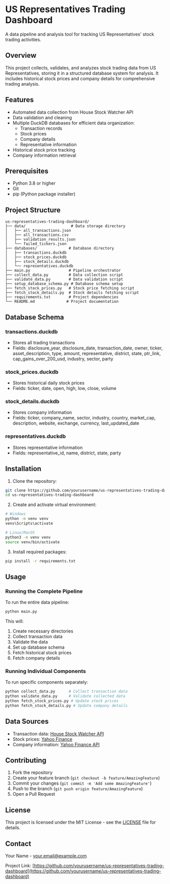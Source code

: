# US Representatives Trading Dashboard

A data pipeline and analysis tool for tracking US Representatives' stock trading activities.

## Overview

This project collects, validates, and analyzes stock trading data from US Representatives, storing it in a structured database system for analysis. It includes historical stock prices and company details for comprehensive trading analysis.

## Features

- Automated data collection from House Stock Watcher API
- Data validation and cleaning
- Multiple DuckDB databases for efficient data organization:
  - Transaction records
  - Stock prices
  - Company details
  - Representative information
- Historical stock price tracking
- Company information retrieval

## Prerequisites

- Python 3.8 or higher
- Git
- pip (Python package installer)

## Project Structure

```
us-representatives-trading-dashboard/
├── data/                    # Data storage directory
│   ├── all_transactions.json
│   ├── all_transactions.csv
│   ├── validation_results.json
│   └── failed_tickers.json
├── databases/              # Database directory
│   ├── transactions.duckdb
│   ├── stock_prices.duckdb
│   ├── stock_details.duckdb
│   └── representatives.duckdb
├── main.py                 # Pipeline orchestrator
├── collect_data.py         # Data collection script
├── validate_data.py        # Data validation script
├── setup_database_schema.py # Database schema setup
├── fetch_stock_prices.py   # Stock price fetching script
├── fetch_stock_details.py  # Stock details fetching script
├── requirements.txt        # Project dependencies
└── README.md              # Project documentation
```

## Database Schema

### transactions.duckdb

- Stores all trading transactions
- Fields: disclosure_year, disclosure_date, transaction_date, owner, ticker, asset_description, type, amount, representative, district, state, ptr_link, cap_gains_over_200_usd, industry, sector, party

### stock_prices.duckdb

- Stores historical daily stock prices
- Fields: ticker, date, open, high, low, close, volume

### stock_details.duckdb

- Stores company information
- Fields: ticker, company_name, sector, industry, country, market_cap, description, website, exchange, currency, last_updated_date

### representatives.duckdb

- Stores representative information
- Fields: representative_id, name, district, state, party

## Installation

1. Clone the repository:

```bash
git clone https://github.com/yourusername/us-representatives-trading-dashboard.git
cd us-representatives-trading-dashboard
```

2. Create and activate virtual environment:

```bash
# Windows
python -m venv venv
venv\Scripts\activate

# Linux/MacOS
python3 -m venv venv
source venv/bin/activate
```

3. Install required packages:

```bash
pip install -r requirements.txt
```

## Usage

### Running the Complete Pipeline

To run the entire data pipeline:

```bash
python main.py
```

This will:

1. Create necessary directories
2. Collect transaction data
3. Validate the data
4. Set up database schema
5. Fetch historical stock prices
6. Fetch company details

### Running Individual Components

To run specific components separately:

```bash
python collect_data.py      # Collect transaction data
python validate_data.py     # Validate collected data
python fetch_stock_prices.py # Update stock prices
python fetch_stock_details.py # Update company details
```

## Data Sources

- Transaction data: [House Stock Watcher API](https://house-stock-watcher-data.s3-us-west-2.amazonaws.com/data/all_transactions.json)
- Stock prices: [Yahoo Finance](https://finance.yahoo.com/)
- Company information: [Yahoo Finance API](https://finance.yahoo.com/)

## Contributing

1. Fork the repository
2. Create your feature branch (`git checkout -b feature/AmazingFeature`)
3. Commit your changes (`git commit -m 'Add some AmazingFeature'`)
4. Push to the branch (`git push origin feature/AmazingFeature`)
5. Open a Pull Request

## License

This project is licensed under the MIT License - see the [LICENSE](LICENSE) file for details.

## Contact

Your Name - your.email@example.com

Project Link: [https://github.com/yourusername/us-representatives-trading-dashboard](https://github.com/yourusername/us-representatives-trading-dashboard)
